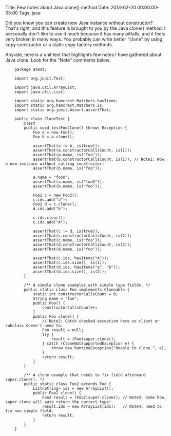 Title: Few notes about Java clone() method
Date: 2013-02-20 00:00:00-05:00
Tags: java


Did you know you can create new Java instance without constructor? That's right, and this feature is brought to you by the Java clone() method. I personally don't like to use it much because it has many pitfalls, and it feels very broken in many ways. You probably can write better "clone" by using copy constructor or a static copy factory methods.

Anyrate, here is a unit test that highlights few notes I have gathered about Java clone. Look for the "Note" comments below.
```
    package atest;
    
    import org.junit.Test;
    
    import java.util.ArrayList;
    import java.util.List;
    
    import static org.hamcrest.Matchers.hasItems;
    import static org.hamcrest.Matchers.is;
    import static org.junit.Assert.assertThat;
    
    public class CloneTest {
        @Test
        public void testFooClone() throws Exception {
            Foo a = new Foo();
            Foo b = a.clone();
    
            assertThat(a != b, is(true));
            assertThat(a.constructorCallsCount, is(1));
            assertThat(a.name, is("foo"));
            assertThat(b.constructorCallsCount, is(1)); // Note1: Wow, a new instance without calling constructor!
            assertThat(b.name, is("foo"));
    
            a.name = "fooX";
            assertThat(a.name, is("fooX"));
            assertThat(b.name, is("foo"));
    
            Foo2 c = new Foo2();
            c.ids.add("a");
            Foo2 d = c.clone();
            d.ids.add("b");
    
            c.ids.clear();
            c.ids.add("A");
    
            assertThat(c != d, is(true));
            assertThat(c.constructorCallsCount, is(2));
            assertThat(c.name, is("foo"));
            assertThat(d.constructorCallsCount, is(2));
            assertThat(d.name, is("foo"));
    
            assertThat(c.ids, hasItems("A"));
            assertThat(c.ids.size(), is(1));
            assertThat(d.ids, hasItems("a", "b"));
            assertThat(d.ids.size(), is(2));
        }
    
        /** A simple clone examples with simple type fields. */
        public static class Foo implements Cloneable {
            static int constructorCallsCount = 0;
            String name = "foo";
            public Foo() {
                constructorCallsCount++;
            }
            public Foo clone() {
                // Note2: Catch checked exception here so client or subclass doesn't need to.
                Foo result = null;
                try {
                    result = (Foo)super.clone();
                } catch (CloneNotSupportedException e) {
                    throw new RuntimeException("Unable to clone.", e);
                }
                return result;
            }
        }
    
        /** A clone example that needs to fix field afterward super.clone(). */
        public static class Foo2 extends Foo {
            List<String> ids = new ArrayList();
            public Foo2 clone() {
                Foo2 result = (Foo2)super.clone(); // Note3: Some how, super clone will auto return the correct type!
                result.ids = new ArrayList(ids);   // Note4: need to fix non-simple field.
                return result;
            }
        }
    }
``` 

